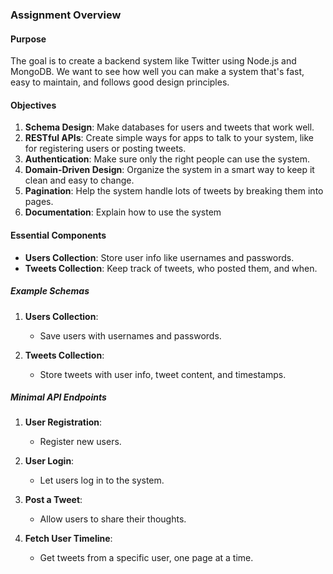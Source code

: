### Assignment Overview

#### Purpose
The goal is to create a backend system like Twitter using Node.js and MongoDB. We want to see how well you can make a system that's fast, easy to maintain, and follows good design principles.

#### Objectives
1. **Schema Design**: Make databases for users and tweets that work well.
2. **RESTful APIs**: Create simple ways for apps to talk to your system, like for registering users or posting tweets.
3. **Authentication**: Make sure only the right people can use the system.
4. **Domain-Driven Design**: Organize the system in a smart way to keep it clean and easy to change.
5. **Pagination**: Help the system handle lots of tweets by breaking them into pages.
6. **Documentation**: Explain how to use the system

#### Essential Components
- **Users Collection**: Store user info like usernames and passwords.
- **Tweets Collection**: Keep track of tweets, who posted them, and when.

##### Example Schemas

1. **Users Collection**:
   - Save users with usernames and passwords.

2. **Tweets Collection**:
   - Store tweets with user info, tweet content, and timestamps.

##### Minimal API Endpoints

1. **User Registration**:
   - Register new users.

2. **User Login**:
   - Let users log in to the system.

3. **Post a Tweet**:
   - Allow users to share their thoughts.

4. **Fetch User Timeline**:
   - Get tweets from a specific user, one page at a time.

